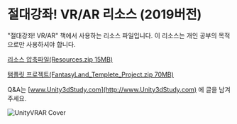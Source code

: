 # 절대강좌! VR/AR 리소스 (2019버전)

"절대강좌! VR/AR" 책에서 사용하는 리소스 파일입니다.
이 리소스는 개인 공부의 목적으로만 사용하셔야 합니다.

[리소스 압축파일(Resources.zip 15MB)](https://github.com/IndieGameMaker/VR2019/raw/master/Resources.zip)

[탬플릿 프로젝트(FantasyLand_Templete_Project.zip 70MB)](https://drive.google.com/open?id=1ZOEvygBZTHJQwlo2DaENfW9VDv6j6kMx)

Q&A는 [www.Unity3dStudy.com](http://www.Unity3dStudy.com) 에 글을 남겨주세요.

![UnityVRAR Cover](http://IndieGameMaker.github.io/images/books/unityvrar_cover.png)
